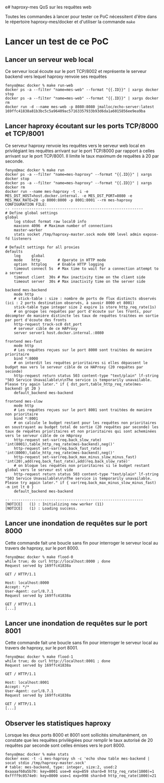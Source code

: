 e# haproxy-mes
QoS sur les requêtes web

Toutes les commandes à lancer pour tester ce PoC nécessitent d'être dans le répertoire haproxy-mes/docker et d'utiliser la commande `make`

# Lancer un test de ce PoC
## Lancer un serveur web local
Ce serveur local écoute sur le port TCP/8002 et représente le serveur backend vers lequel haproxy renvoie ses requêtes
```
fenyo@mac docker % make run-web    
docker ps -a --filter "name=mes-web" --format "{{.ID}}" | xargs docker stop
docker ps -a --filter "name=mes-web" --format "{{.ID}}" | xargs docker rm
docker run -d --name mes-web -p 8080:8080 jmalloc/echo-server:latest
169ffc41838a81b3bc5c5a96409ac57163357933b93d6da1a6015856ee9ea9ba
```
## Lancer haproxy écoutant sur les ports TCP/8000 et TCP/8001
Ce serveur haproxy renvoie les requêtes vers le serveur web local en privilégiant les requêtes arrivant sur le port TCP/8000 par rapport à celles arrivant sur le port TCP/8001. Il limite le taux maximum de requêtes à 20 par seconde.
```
fenyo@mac docker % make run
docker ps -a --filter "name=mes-haproxy" --format "{{.ID}}" | xargs docker stop
docker ps -a --filter "name=mes-haproxy" --format "{{.ID}}" | xargs docker rm
docker run --name mes-haproxy -t -i -e MES_DST_HOST=host.docker.internal. -e MES_DST_PORT=8080 -e MES_MAX_RATE=20 -p 8000:8000 -p 8001:8001 --rm mes-haproxy
CONFIGURATION FILE:
-- ------------------------------------------------------------
# Define global settings
global
    log stdout format raw local0 info
    maxconn 4096  # Maximum number of connections
    master-worker
    stats socket /tmp/haproxy-master.sock mode 600 level admin expose-fd listeners

# Default settings for all proxies
defaults
    log     global
    mode    http        # Operate in HTTP mode
    option  httplog     # Enable HTTP logging
    timeout connect 5s  # Max time to wait for a connection attempt to a server
    timeout client  30s # Max inactivity time on the client side
    timeout server  30s # Max inactivity time on the server side

backend mes-backend
    mode http
    # stick-table : size : nombre de ports de flux distincts observés (ici : 2 ports destination observés, à savoir 8000 et 8001)
    stick-table type integer size 2 expire 1s store http_req_rate(1s)
    # on groupe les requêtes par port d'écoute sur les fronts, pour décompter de manière distincte les taux de requêtes traitées en sortie par port d'écoute des fronts
    http-request track-sc0 dst_port
    # serveur cible de ce HAProxy
    server server1 host.docker.internal.:8080 
 
frontend mes-fast
    mode http
    # Les requêtes reçues sur le port 8000 sont traitées de manière prioritaire
    bind *:8000
    # on interdit les requêtes prioritaires si elles dépassent le budget max vers le serveur cible de ce HAProxy (20 requêtes par seconde)
    http-request return status 503 content-type "text/plain" lf-string "503 Service Unavailable\n\nThe service is temporarily unavailable. Please try again later." if { dst_port,table_http_req_rate(mes-backend) gt 20 }
    default_backend mes-backend
 
frontend mes-slow
    mode http
    # Les requêtes reçues sur le port 8001 sont traitées de manière non prioritaire
    bind *:8001
    # on calcule le budget restant pour les requêtes non prioritaires en soustrayant au budget total de sortie (20 requêtes par seconde) les taux de requêtes prioritaires et non prioritaires qui sont acheminées vers le serveur cible de ce HAproxy
    http-request set-var(req.back_slow_rate) 'int(8001),table_http_req_rate(mes-backend),neg()'
    http-request set-var(req.back_fast_rate) 'int(8000),table_http_req_rate(mes-backend),neg()'
    http-request set-var(req.back_max_minus_slow_minus_fast) 'int(20),add(req.back_fast_rate),add(req.back_slow_rate)'
    # on bloque les requêtes non prioritaires si le budget restant global vers le serveur est vide
    http-request return status 503 content-type "text/plain" lf-string "503 Service Unavailable\n\nThe service is temporarily unavailable. Please try again later." if { var(req.back_max_minus_slow_minus_fast) -m int lt 0 }
    default_backend mes-backend

-- ------------------------------------------------------------
[NOTICE]   (1) : Initializing new worker (11)
[NOTICE]   (1) : Loading success.
```

## Lancer une inondation de requêtes sur le port 8000
Cette commande fait une boucle sans fin pour interroger le serveur local au travers de haproxy, sur le port 8000.

```
fenyo@mac docker % make flood-0
while true; do curl http://localhost:8000 ; done
Request served by 169ffc41838a

GET / HTTP/1.1

Host: localhost:8000
Accept: */*
User-Agent: curl/8.7.1
Request served by 169ffc41838a

GET / HTTP/1.1
[...]
```

## Lancer une inondation de requêtes sur le port 8001
Cette commande fait une boucle sans fin pour interroger le serveur local au travers de haproxy, sur le port 8001.

```
fenyo@mac docker % make flood-1
while true; do curl http://localhost:8001 ; done
Request served by 169ffc41838a

GET / HTTP/1.1

Host: localhost:8001
Accept: */*
User-Agent: curl/8.7.1
Request served by 169ffc41838a

GET / HTTP/1.1
[...]
```

## Observer les statistiques haproxy
Lorsque les deux ports 8000 et 8001 sont sollicités simultanément, on constate que les requêtes privilégiées pour remplir le taux autorisé de 20 requêtes par seconde sont celles émises vers le port 8000.

```
fenyo@mac docker % make stats
docker exec -t -i mes-haproxy sh -c 'echo show table mes-backend | socat stdio /tmp/haproxy-master.sock'
# table: mes-backend, type: integer, size:2, used:2
0xaaaaf60a5b70: key=8001 use=0 exp=859 shard=0 http_req_rate(1000)=1
0xffff9c0574e0: key=8000 use=1 exp=998 shard=0 http_req_rate(1000)=21
```


